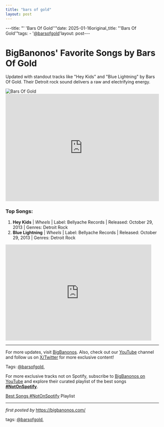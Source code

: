 ```yaml
---
title: "bars of gold"
layout: post
---
```

---title: "' 'Bars Of Gold''"date: 2025-01-16original_title: "'Bars Of Gold'"tags:  - '[@barsofgold](/tags/barsofgold/)'layout: post---<!-- Title of the Post --><h1>BigBanonos' Favorite Songs by Bars Of Gold</h1> <!-- Introductory Text --><p>Updated with standout tracks like "Hey Kids" and "Blue Lightning" by Bars Of Gold. Their Detroit rock sound delivers a raw and electrifying energy.</p> <!-- Featured Image --><div> <img src="https://i.scdn.co/image/ab67616d00001e02d7db70a13142943ba7bcb037" alt="Bars Of Gold"></div> <!-- Spotify Playlist Embed --><div> <iframe src="https://open.spotify.com/embed/playlist/6GO4hql3tdJMmD3AaoQmHC?utm_source=generator" width="100%" height="352" frameborder="0" allowfullscreen="" allow="autoplay; clipboard-write; encrypted-media; fullscreen; picture-in-picture" loading="lazy"></iframe></div> <!-- Song Information --><h3>Top Songs:</h3><ol> <li><strong>Hey Kids</strong> | <em>Wheels</em> | Label: Bellyache Records | Released: October 29, 2013 | Genres: Detroit Rock</li> <li><strong>Blue Lightning</strong> | <em>Wheels</em> | Label: Bellyache Records | Released: October 29, 2013 | Genres: Detroit Rock</li></ol> <!-- YouTube Embed --><div> <iframe width="95%" height="315" src="https://www.youtube.com/embed/HJvjfOIVjoM?list=PLtuNtuTatqI1ny5mFEOwA47MZ_XtCE4aH" frameborder="0" allowfullscreen></iframe></div> <!-- Footer Links --><hr /><p>For more updates, visit <a href="https://bigbanonos.com/" target="_blank">BigBanonos</a>. Also, check out our <a href="https://www.youtube.com/[@BigBanonos](/tags/BigBanonos/)" target="_blank">YouTube</a> channel and follow us on <a href="https://x.com/bigbanonos" target="_blank">X/Twitter</a> for more exclusive content!</p> <!-- Tags --><p>Tags: [@barsofgold](/tags/barsofgold/),</p><!--Subscribe and Playlist Links--><div>    <p>For more exclusive tracks not on Spotify, subscribe to <a href="https://www.youtube.com/[@BigBanonos](/tags/BigBanonos/)" target="_blank">BigBanonos on YouTube</a> and explore their curated playlist of the best songs <strong>[#NotOnSpotify](/tags/NotOnSpotify/)</strong>.</p>    <p><a href="https://www.youtube.com/playlist?list=PLtuNtuTatqI0kFahUCbtbfenC_ET5O_tr" target="_blank">Best Songs [#NotOnSpotify](/tags/NotOnSpotify/) Playlist<br /></a></p></div><hr /><p><em>first posted by</em> <a href="https://bigbanonos.com/" rel="noopener" target="_new">https://bigbanonos.com/</a></p><p>tags: [@barsofgold](/tags/barsofgold/),</p>